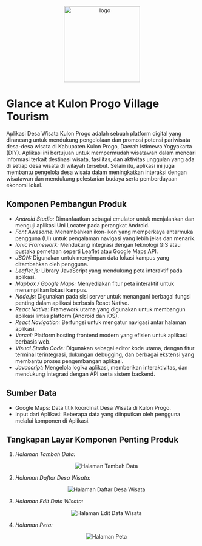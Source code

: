 <div align="center">
  <img src="https://github.com/user-attachments/assets/5fead0dc-4806-4f45-8fc6-df6d8f5ff495" alt="logo" width="200" height="200">
</div>

# Glance at Kulon Progo Village Tourism
Aplikasi Desa Wisata Kulon Progo adalah sebuah platform digital yang dirancang untuk mendukung pengelolaan dan promosi potensi pariwisata desa-desa wisata di Kabupaten Kulon Progo, Daerah Istimewa Yogyakarta (DIY). Aplikasi ini bertujuan untuk mempermudah wisatawan dalam mencari informasi terkait destinasi wisata, fasilitas, dan aktivitas unggulan yang ada di setiap desa wisata di wilayah tersebut. Selain itu, aplikasi ini juga membantu pengelola desa wisata dalam meningkatkan interaksi dengan wisatawan dan mendukung pelestarian budaya serta pemberdayaan ekonomi lokal.

## Komponen Pembangun Produk

- *Android Studio:* Dimanfaatkan sebagai emulator untuk menjalankan dan menguji aplikasi Uni Locater pada perangkat Android.  
- *Font Awesome:* Menambahkan ikon-ikon yang memperkaya antarmuka pengguna (UI) untuk pengalaman navigasi yang lebih jelas dan menarik.  
- *Ionic Framework:* Mendukung integrasi dengan teknologi GIS atau pustaka pemetaan seperti Leaflet atau Google Maps API.  
- *JSON:* Digunakan untuk menyimpan data lokasi kampus yang ditambahkan oleh pengguna.  
- *Leaflet.js:* Library JavaScript yang mendukung peta interaktif pada aplikasi.  
- *Mapbox / Google Maps:* Menyediakan fitur peta interaktif untuk menampilkan lokasi kampus.  
- *Node.js:* Digunakan pada sisi server untuk menangani berbagai fungsi penting dalam aplikasi berbasis React Native.  
- *React Native:* Framework utama yang digunakan untuk membangun aplikasi lintas platform (Android dan iOS).  
- *React Navigation:* Berfungsi untuk mengatur navigasi antar halaman aplikasi.  
- *Vercel:* Platform hosting frontend modern yang efisien untuk aplikasi berbasis web.  
- *Visual Studio Code:* Digunakan sebagai editor kode utama, dengan fitur terminal terintegrasi, dukungan debugging, dan berbagai ekstensi yang membantu proses pengembangan aplikasi.  
- *Javascript:* Mengelola logika aplikasi, memberikan interaktivitas, dan mendukung integrasi dengan API serta sistem backend.  

## Sumber Data

- Google Maps: Data titik koordinat Desa Wisata di Kulon Progo.
- Input dari Aplikasi: Beberapa data yang diinputkan oleh pengguna melalui komponen di Aplikasi.

## Tangkapan Layar Komponen Penting Produk
1. *Halaman Tambah Data:*
   <div align="center">
     <img src="https://github.com/user-attachments/assets/3490d27c-1847-4772-a7a9-12f99c4fc06f" alt="Halaman Tambah Data">
   </div>

2. *Halaman Daftar Desa Wisata:*
   <div align="center">
     <img src="https://github.com/user-attachments/assets/cb09f500-3e76-4dde-b468-cdd07e5cb082" alt="Halaman Daftar Desa Wisata">
   </div>

3. *Halaman Edit Data Wisata:*
   <div align="center">
     <img src="https://github.com/user-attachments/assets/b8db702c-9207-43c3-aeb6-3912f074046e" alt="Halaman Edit Data Wisata">
   </div>

4. *Halaman Peta:*
   <div align="center">
     <img src="https://github.com/user-attachments/assets/546e5a07-3708-4ecc-a189-f2438a3f3982" alt="Halaman Peta">
   </div>
